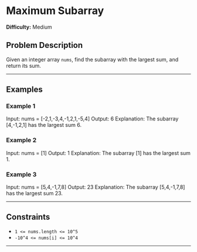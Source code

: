 # Maximum Subarray

**Difficulty:** Medium

## Problem Description

Given an integer array `nums`, find the subarray with the largest sum, and return its sum.

---

## Examples

### Example 1
Input: nums = [-2,1,-3,4,-1,2,1,-5,4]
Output: 6
Explanation: The subarray [4,-1,2,1] has the largest sum 6.

### Example 2
Input: nums = [1]
Output: 1
Explanation: The subarray [1] has the largest sum 1.

### Example 3
Input: nums = [5,4,-1,7,8]
Output: 23
Explanation: The subarray [5,4,-1,7,8] has the largest sum 23.

---

## Constraints

- `1 <= nums.length <= 10^5`
- `-10^4 <= nums[i] <= 10^4`

---
